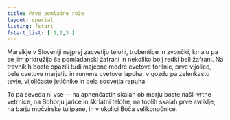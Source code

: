 ```yaml
---
title: Prve pomladne rože
layout: special
listing: fstart
fstart_list: [ 1,2,3 ]
---
```

Marsikje v Sloveniji najprej zacvetijo telohi, trobentice in zvončki, kmalu pa se jim pridružijo še pomladanski žafrani in nekoliko bolj redki beli žafrani. Na travnikih boste opazili tudi majcene modre cvetove torilnic, prve vijolice, bele cvetove marjetic in rumene cvetove lapuha, v gozdu pa zelenkasto tevje, vijoličaste jetičnike in bela socvetja repuha.

To pa seveda ni vse -- na apnenčastih skalah ob morju boste našli vrtne vetrnice, na Bohorju jarice in škrlatni telohe, na toplih skalah prve avriklje, na barju močvirske tulipane, in v okolici Boča velikonočnice.


